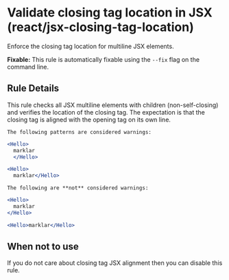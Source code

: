 # Validate closing tag location in JSX (react/jsx-closing-tag-location)

Enforce the closing tag location for multiline JSX elements.

**Fixable:** This rule is automatically fixable using the `--fix` flag on the command line.

## Rule Details

This rule checks all JSX multiline elements with children (non-self-closing) and verifies the location of the closing tag. The expectation is that the closing tag is aligned with the opening tag on its own line.

```The following patterns are considered warnings:```

```jsx
<Hello>
  marklar
  </Hello>
```

```jsx
<Hello>
  marklar</Hello>
```

```The following are **not** considered warnings:```

```jsx
<Hello>
  marklar
</Hello>
```

```jsx
<Hello>marklar</Hello>
```

## When not to use

If you do not care about closing tag JSX alignment then you can disable this rule.
